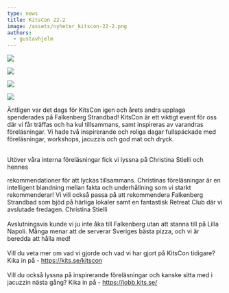 ```yaml
---
type: news
title: KitsCon 22.2
image: /assets/nyheter_kitscon-22-2.png
authors:
  - gustavhjelm
---
```

![](/assets/nyheter_kitscon1.jpeg)

![](/assets/nyheter_kitscon2.jpg)

![](/assets/nyheter_kitscon3.jpg)

![](/assets/nyheter_kitscon4.jpg)

Äntligen var det dags för KitsCon igen och årets andra upplaga spenderades på Falkenberg Strandbad! KitsCon är ett viktigt event för oss där vi får träffas och ha kul tillsammans, samt inspireras av varandras föreläsningar. Vi hade två inspirerande och roliga dagar fullspäckade med föreläsningar, workshops, jacuzzis och god mat och dryck.

\
Utöver våra interna föreläsningar fick vi lyssna på [](https://www.linkedin.com/in/ACoAAAPy8nsBZAdAjM260us1vqv5gPik7uWN_2k)Christina Stielli och hennes 

rekommendationer för att lyckas tillsammans. Christinas föreläsningar är en intelligent blandning mellan fakta och underhållning som vi starkt rekommenderar! Vi vill också passa på att rekommendera [](https://www.linkedin.com/company/falkenberg-strandbad/)Falkenberg Strandbad som bjöd på härliga lokaler samt en fantastisk Retreat Club där vi avslutade fredagen. Christina Stielli\
\
Avslutningsvis kunde vi ju inte åka till Falkenberg utan att stanna till på Lilla Napoli. Många menar att de serverar Sveriges bästa pizza, och vi är beredda att hålla med!\
\
Vill du veta mer om vad vi gjorde och vad vi har gjort på KitsCon tidigare? Kika in på - <https://kits.se/kitscon>\
\
Vill du också lyssna på inspirerande föreläsningar och kanske sitta med i jacuzzin nästa gång? Kika in på - <https://jobb.kits.se/>
